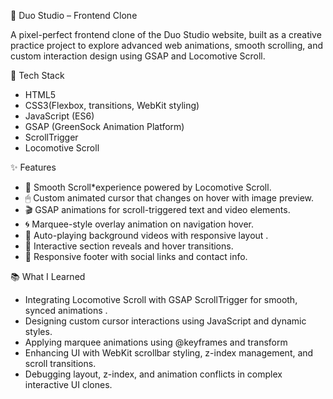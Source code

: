 🎨 Duo Studio – Frontend Clone

A pixel-perfect frontend clone of the Duo Studio website, built as a creative practice project to explore advanced web animations, smooth scrolling, and custom interaction design using GSAP and Locomotive Scroll.

🚀 Tech Stack

- HTML5
- CSS3(Flexbox, transitions, WebKit styling)
- JavaScript (ES6)
- GSAP (GreenSock Animation Platform)
- ScrollTrigger
- Locomotive Scroll

✨ Features
- 🔁 Smooth Scroll*experience powered by Locomotive Scroll.  
- 🖱 Custom animated cursor that changes on hover with image preview.
- 🎬 GSAP animations for scroll-triggered text and video elements.
- 🌀 Marquee-style overlay animation on navigation hover.  
- 🎥 Auto-playing background videos with responsive layout . 
- 🧭 Interactive section reveals and hover transitions.  
- 🔗 Responsive footer with social links and contact info.

📚 What I Learned
- Integrating Locomotive Scroll with GSAP ScrollTrigger for smooth, synced animations .
- Designing custom cursor interactions using JavaScript and dynamic styles.  
- Applying marquee animations using @keyframes and transform  
- Enhancing UI with WebKit scrollbar styling, z-index management, and scroll transitions.
- Debugging layout, z-index, and animation conflicts in complex interactive UI clones.

